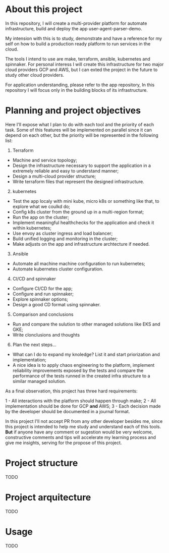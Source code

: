 # About this project

In this repository, I will create a multi-provider platform for automate infrastructure, build and deploy the app user-agent-parser-demo.

My intension with this is to study, demonstrate and have a reference for my self on how to build a production ready platform to run services in the cloud.

The tools I intend to use are make, terraform, ansible, kubernetes and spinnaker. For personal interess I will create this infrastructure for two major cloud providers GCP and AWS, but I can exted the project in the future to study other cloud providers.

For application understanding, please refer to the app repository, In this repository I will focus only in the building blocks of its infrastructure.

# Planning and project objectives

Here I'll expose what I plan to do with each tool and the priority of each task. Some of this features will be implemented on parallel since it can depend on each other, but the priority will be represented in the following list:

1. Terraform

  - Machine and service topology;
  - Design the infrastructure necessary to support the application in a extremely reliable and easy to understand manner;
  - Design a multi-cloud provider structure;
  - Write terraform files that represent the designed infrastructure.
  
2. kubernetes

  - Test the app localy with mini kube, micro k8s or something like that, to explore what we coulkd do;
  - Config k8s cluster from the ground up in a multi-region format;
  - Run the app on the cluster;
  - Implement meaningful healthchecks for the application and check it within kubernetes;
  - Use envoy as cluster ingress and load balancer;
  - Build unified logging and monitoring in the cluster;
  - Make adjusts on the app and infrastructure archtecture if needed.
  
3. Ansible

  - Automate all machine machine configuration to run kubernetes;
  - Automate kubernetes cluster configuration.
  
4. CI/CD and spinnaker

  - Configure CI/CD for the app;
  - Configure and run spinnaker;
  - Explore spinnaker options;
  - Design a good CD format using spinnaker.
  
5. Comparison and conclusions

  - Run and compare the sulution to other managed solutions like EKS and GKE;
  - Write clonclusions and thoughts
  
6. Plan the next steps...

  - What can I do to expand my knoledge? List it and start priorization and implementation;
  - A nice idea is to apply chaos engineering to the platform, implement reliability improvements exposed by the tests and compare the performance of the tests runned in the created infra structure to a similar managed solution. 
  
  
As a final observation, this project has three hard requirements:

1 - All interactions with the platform should happen through make;
2 - All implementation should be done for GCP **and** AWS;
3 - Each decision made by the developer should be documented in a journal format.


In this project I'll not accept PR from any other developer besides me, since this project is intended to help me study and understand each of this tools. **But** if anyone have any comment or sugestion would be very welcome, constructive comments and tips will accelerate my learning process and give me insights, serving for the propose of this project.

# Project structure

TODO

# Project arquitecture

TODO

# Usage

TODO
